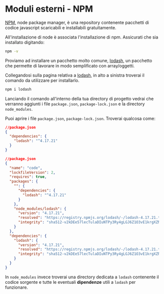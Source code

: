 # Moduli esterni - NPM

[NPM](https://www.npmjs.com/), node package manager, è una repository contenente pacchetti di codice javascript scaricabili e installabili gratuitamente.

All'installazione di node è associata l'installazione di npm. Assicurati che sia installato digitando:

```bash
npm -v
```

Proviamo ad installare un pacchetto molto comune, [lodash](https://www.npmjs.com/package/lodash), un pacchetto che permette di lavorare in modo semplificato con array/oggetti.

Collegandosi sulla pagina relativa a [lodash](https://www.npmjs.com/package/lodash), in alto a sinistra troverai il comando da utilizzare per installarlo.

```bash
npm i lodash
```

Lanciando il comando all'interno della tua directory di progetto vedrai che verranno aggiunti i file `package.json`, `package-lock.json` e la directory `node_modules`.

Puoi aprire i file `package.json`, `package-lock.json`. Troverai qualcosa come:

```json
//package.json
{
  "dependencies": {
    "lodash": "^4.17.21"
  }
}
```

```json
//package.json
{
  "name": "code",
  "lockfileVersion": 2,
  "requires": true,
  "packages": {
    "": {
      "dependencies": {
        "lodash": "^4.17.21"
      }
    },
    "node_modules/lodash": {
      "version": "4.17.21",
      "resolved": "https://registry.npmjs.org/lodash/-/lodash-4.17.21.tgz",
      "integrity": "sha512-v2kDEe57lecTulaDIuNTPy3Ry4gLGJ6Z1O3vE1krgXZNrsQ+LFTGHVxVjcXPs17LhbZVGedAJv8XZ1tvj5FvSg=="
    }
  },
  "dependencies": {
    "lodash": {
      "version": "4.17.21",
      "resolved": "https://registry.npmjs.org/lodash/-/lodash-4.17.21.tgz",
      "integrity": "sha512-v2kDEe57lecTulaDIuNTPy3Ry4gLGJ6Z1O3vE1krgXZNrsQ+LFTGHVxVjcXPs17LhbZVGedAJv8XZ1tvj5FvSg=="
    }
  }
}
```

In `node_modules` invece troverai una directory dedicata a `lodash` contenente il codice sorgente e tutte le eventuali **dipendenze** utili a `lodash` per funzionare.

